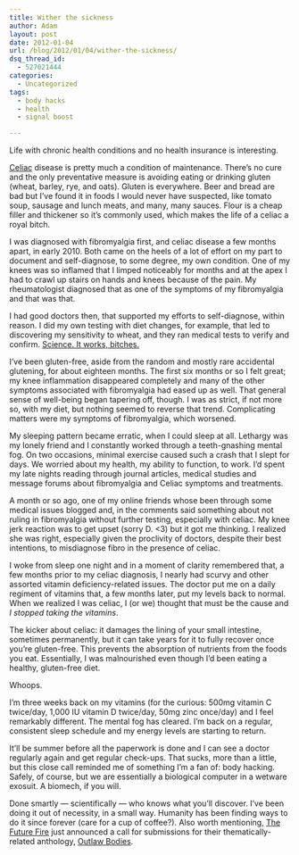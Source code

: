 ```yaml
---
title: Wither the sickness
author: Adam
layout: post
date: 2012-01-04
url: /blog/2012/01/04/wither-the-sickness/
dsq_thread_id:
  - 527021444
categories:
  - Uncategorized
tags:
  - body hacks
  - health
  - signal boost

---
```

Life with chronic health conditions and no health insurance is interesting.

[Celiac][1] disease is pretty much a condition of maintenance. There’s no cure and the only preventative measure is avoiding eating or drinking gluten (wheat, barley, rye, and oats). Gluten is everywhere. Beer and bread are bad but I’ve found it in foods I would never have suspected, like tomato soup, sausage and lunch meats, and many, many sauces. Flour is a cheap filler and thickener so it’s commonly used, which makes the life of a celiac a royal bitch.

I was diagnosed with fibromyalgia first, and celiac disease a few months apart, in early 2010. Both came on the heels of a lot of effort on my part to document and self-diagnose, to some degree, my own condition. One of my knees was so inflamed that I limped noticeably for months and at the apex I had to crawl up stairs on hands and knees because of the pain. My rheumatologist diagnosed that as one of the symptoms of my fibromyalgia and that was that.

I had good doctors then, that supported my efforts to self-diagnose, within reason. I did my own testing with diet changes, for example, that led to discovering my sensitivity to wheat, and they ran medical tests to verify and confirm. [Science. It works, bitches.][2]

I’ve been gluten-free, aside from the random and mostly rare accidental glutening, for about eighteen months. The first six months or so I felt great; my knee inflammation disappeared completely and many of the other symptoms associated with fibromyalgia had eased up as well. That general sense of well-being began tapering off, though. I was as strict, if not more so, with my diet, but nothing seemed to reverse that trend. Complicating matters were my symptoms of fibromyalgia, which worsened.

My sleeping pattern became erratic, when I could sleep at all. Lethargy was my lonely friend and I constantly worked through a teeth-gnashing mental fog. On two occasions, minimal exercise caused such a crash that I slept for days. We worried about my health, my ability to function, to work. I’d spent my late nights reading through journal articles, medical studies and message forums about fibromyalgia and Celiac symptoms and treatments.

A month or so ago, one of my online friends whose been through some medical issues blogged and, in the comments said something about not ruling in fibromyalgia without further testing, especially with celiac. My knee jerk reaction was to get upset (sorry D. <3) but it got me thinking. I realized she was right, especially given the proclivity of doctors, despite their best intentions, to misdiagnose fibro in the presence of celiac.

I woke from sleep one night and in a moment of clarity remembered that, a few months prior to my celiac diagnosis, I nearly had scurvy and other assorted vitamin deficiency-related issues. The doctor put me on a daily regiment of vitamins that, a few months later, put my levels back to normal. When we realized I was celiac, I (or we) thought that must be the cause and _I stopped taking the vitamins_.

The kicker about celiac: it damages the lining of your small intestine, sometimes permanently, but it can take years for it to fully recover once you&#8217;re gluten-free. This prevents the absorption of nutrients from the foods you eat. Essentially, I was malnourished even though I’d been eating a healthy, gluten-free diet.

Whoops.

I’m three weeks back on my vitamins (for the curious: 500mg vitamin C twice/day, 1,000 IU vitamin D twice/day, 50mg zinc once/day) and I feel remarkably different. The mental fog has cleared. I’m back on a regular, consistent sleep schedule and my energy levels are starting to return.

It’ll be summer before all the paperwork is done and I can see a doctor regularly again and get regular check-ups. That sucks, more than a little, but this close call reminded me of something I’m a fan of: body hacking. Safely, of course, but we are essentially a biological computer in a wetware exosuit. A biomech, if you will.

Done smartly — scientifically — who knows what you’ll discover. I’ve been doing it out of necessity, in a small way. Humanity has been finding ways to do it since forever (care for a cup of coffee?). Also worth mentioning, [The Future Fire][3] just announced a call for submissions for their thematically-related anthology, [Outlaw Bodies][4].

 [1]: http://www.ncbi.nlm.nih.gov/pubmedhealth/PMH0001280/
 [2]: http://xkcd.com/54/
 [3]: http://futurefire.net/index.html
 [4]: http://futurefire.net/about/outlawbodies.html